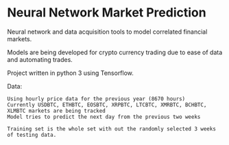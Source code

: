 # Neural Network Market Prediction
Neural network and data acquisition tools to model correlated financial markets.

Models are being developed for crypto currency trading due to ease of data and automating trades.

Project written in python 3 using Tensorflow.


Data:

	Using hourly price data for the previous year (8670 hours) 
	Currently USDBTC, ETHBTC, EOSBTC, XRPBTC, LTCBTC, XMRBTC, BCHBTC, XLMBTC markets are being tracked
	Model tries to predict the next day from the previous two weeks

	Training set is the whole set with out the randomly selected 3 weeks of testing data.